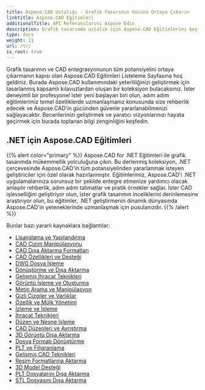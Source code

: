 ```yaml
---
title: Aspose.CAD Ustalığı - Grafik Tasarımın Gücünü Ortaya Çıkarın
linktitle: Aspose.CAD Eğitimleri
additionalTitle: API Referanslarını Aspose Edin
description: Grafik tasarımda ustalık için Aspose.CAD Eğitimlerini keşfedin. CAD entegrasyonuna ilişkin adım adım kılavuzlarla becerilerinizi geliştirin ve yaratıcı potansiyelinizi ortaya çıkarın.
type: docs
weight: 11
url: /tr/
is_root: true
---
```


Grafik tasarımın ve CAD entegrasyonunun tüm potansiyelini ortaya çıkarmanın kapısı olan Aspose.CAD Eğitimleri Listeleme Sayfasına hoş geldiniz. Burada Aspose.CAD kullanımındaki yeterliliğinizi geliştirmek için tasarlanmış kapsamlı kılavuzlardan oluşan bir koleksiyon bulacaksınız. İster deneyimli bir profesyonel ister yeni başlayan biri olun, adım adım eğitimlerimiz temel özelliklerde uzmanlaşmanız konusunda size rehberlik edecek ve Aspose.CAD'in gücünden güvenle yararlanabilmenizi sağlayacaktır. Becerilerinizi geliştirmek ve yaratıcı vizyonlarınızı hayata geçirmek için burada toplanan bilgi zenginliğini keşfedin.

## .NET için Aspose.CAD Eğitimleri
{{% alert color="primary" %}}
Aspose.CAD for .NET Eğitimleri ile grafik tasarımda mükemmellik yolculuğuna çıkın. Bu derlenmiş koleksiyon, .NET çerçevesinde Aspose.CAD'in tüm potansiyelinden yararlanmak isteyen geliştiriciler için özel olarak hazırlanmıştır. Eğitimlerimiz, Aspose.CAD'i .NET uygulamalarınıza sorunsuz bir şekilde entegre etmenize yardımcı olacak anlaşılır rehberlik, adım adım talimatlar ve pratik örnekler sağlar. İster CAD işlevselliğini geliştiriyor olun, ister grafik tasarımın inceliklerini derinlemesine araştırıyor olun, bu eğitimler, .NET geliştirmenin dinamik dünyasında Aspose.CAD'in yeteneklerinde uzmanlaşmak için pusulanızdır.
{{% /alert %}}

Bunlar bazı yararlı kaynaklara bağlantılar:
 
- [Lisanslama ve Yapılandırma](./net/licensing-and-configuration/)
- [CAD Çizim Manipülasyonu](./net/cad-drawing-manipulation/)
- [CAD Dışa Aktarma Formatları](./net/cad-export-formats/)
- [CAD Özellikleri ve Desteği](./net/cad-features-and-support/)
- [DWG Dosya İşleme](./net/dwg-file-manipulation/)
- [Dönüştürme ve Dışa Aktarma](./net/conversion-and-export/)
- [Gelişmiş İhracat Teknikleri](./net/advanced-export-techniques/)
- [Görüntü İşleme ve Oluşturma](./net/image-manipulation-and-rendering/)
- [Metin Arama ve Manipülasyon](./net/text-search-and-manipulation/)
- [Gizli Çizgiler ve Varlıklar](./net/hidden-lines-and-entities/)
- [Özellik ve Mülk Yönetimi](./net/attribute-and-property-management/)
- [İzleme ve İşleme](./net/tracking-and-rendering/)
- [İhracat Teknikleri](./net/export-techniques/)
- [Düzen ve Nesne İşleme](./net/layout-and-object-handling/)
- [CAD Düzenleri ve Ayrıştırma](./net/cad-layouts-and-decomposition/)
- [3D Görüntü Dışa Aktarma](./net/3d-image-export/)
- [Dosya Formatı Dönüştürme](./net/file-format-conversion/)
- [PLT ve Filigranlama](./net/plt-and-watermarking/)
- [Gelişmiş CAD Teknikleri](./net/advanced-cad-techniques/)
- [Resim Formatlarına Aktarma](./net/exporting-to-image-formats/)
- [3D Model Desteği](./net/3d-model-support/)
- [PLT Dosyalarını Dışa Aktarma](./net/exporting-plt-files/)
- [STL Dosyasını Dışa Aktarma](./net/stl-file-export/)


